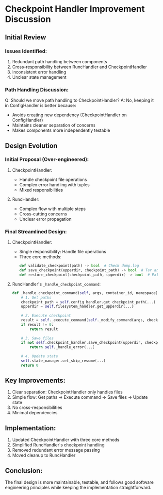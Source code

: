 # Checkpoint Handler Improvement Discussion

## Initial Review

### Issues Identified:
1. Redundant path handling between components
2. Cross-responsibility between RuncHandler and CheckpointHandler
3. Inconsistent error handling
4. Unclear state management

### Path Handling Discussion:
Q: Should we move path handling to CheckpointHandler?
A: No, keeping it in ConfigHandler is better because:
- Avoids creating new dependency (CheckpointHandler on ConfigHandler)
- Maintains cleaner separation of concerns
- Makes components more independently testable

## Design Evolution

### Initial Proposal (Over-engineered):
1. CheckpointHandler:
   - Handle checkpoint file operations
   - Complex error handling with tuples
   - Mixed responsibilities

2. RuncHandler:
   - Complex flow with multiple steps
   - Cross-cutting concerns
   - Unclear error propagation

### Final Streamlined Design:
1. CheckpointHandler:
   - Single responsibility: Handle file operations
   - Three core methods:
     ```python
     def validate_checkpoint(path) -> bool  # Check dump.log
     def save_checkpoint(upperdir, checkpoint_path) -> bool  # Tar and save
     def restore_checkpoint(checkpoint_path, upperdir) -> bool  # Extract and restore
     ```

2. RuncHandler's `_handle_checkpoint_command`:
   ```python
   def _handle_checkpoint_command(self, args, container_id, namespace):
       # 1. Get paths
       checkpoint_path = self.config_handler.get_checkpoint_path(...)
       upperdir = self.filesystem_handler.get_upperdir(...)
       
       # 2. Execute checkpoint
       result = self._execute_command(self._modify_command(args, checkpoint_path))
       if result != 0:
           return result
           
       # 3. Save files
       if not self.checkpoint_handler.save_checkpoint(upperdir, checkpoint_path):
           return self._handle_error(...)
           
       # 4. Update state
       self.state_manager.set_skip_resume(...)
       return 0
   ```

## Key Improvements:
1. Clear separation: CheckpointHandler only handles files
2. Simple flow: Get paths → Execute command → Save files → Update state
3. No cross-responsibilities
4. Minimal dependencies

## Implementation:
1. Updated CheckpointHandler with three core methods
2. Simplified RuncHandler's checkpoint handling
3. Removed redundant error message passing
4. Moved cleanup to RuncHandler

## Conclusion:
The final design is more maintainable, testable, and follows good software engineering principles while keeping the implementation straightforward. 